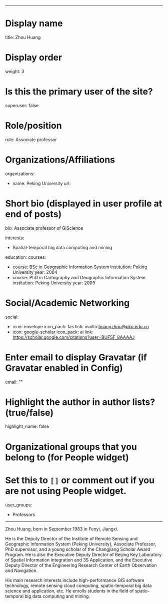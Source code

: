
---
# Display name
title: Zhou Huang

# Display order
weight: 3

# Is this the primary user of the site?
superuser: false

# Role/position
role: Associate professor

# Organizations/Affiliations
organizations:
- name: Peking University
  url: 

# Short bio (displayed in user profile at end of posts)
bio: Associate professor of GIScience

interests:
  - Spatial-temporal big data computing and mining


education:
  courses:
  - course: BSc in Geographic Information System
    institution: Peking University
    year: 2004
  - course: PhD in Cartography and Geographic Information System
    institution: Peking University
    year: 2009

# Social/Academic Networking
social:
  - icon: envelope
    icon_pack: fas
    link: mailto:huangzhou@pku.edu.cn
  - icon: google-scholar
    icon_pack: ai
    link: https://scholar.google.com/citations?user=BUFSF_8AAAAJ

# Enter email to display Gravatar (if Gravatar enabled in Config)
email: ""

# Highlight the author in author lists? (true/false)
highlight_name: false

# Organizational groups that you belong to (for People widget)
#   Set this to `[]` or comment out if you are not using People widget.
user_groups:
- Professors
---
Zhou Huang, born in September 1983 in Fenyi, Jiangxi.   

He is the Deputy Director of the Institute of Remote Sensing and Geographic Information System (Peking University), Associate Professor, PhD supervisor, and a young scholar of the Changjiang Scholar Award Program. He is also the Executive Deputy Director of Beijing Key Laboratory of Spatial Information Integration and 3S Application, and the Executive Deputy Director of the Engineering Research Center of Earth Observation and Navigation.   

His main research interests include high-performance GIS software technology, remote sensing cloud computing, spatio-temporal big data science and application, etc. He enrolls students in the field of spatio-temporal big data computing and mining.



